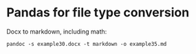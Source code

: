 # Pandas for file type conversion

Docx to markdown, including math:

```
pandoc -s example30.docx -t markdown -o example35.md
```